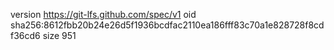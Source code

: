 version https://git-lfs.github.com/spec/v1
oid sha256:8612fbb20b24e26d5f1936bcdfac2110ea186fff83c70a1e828728f8cdf36cd6
size 951
